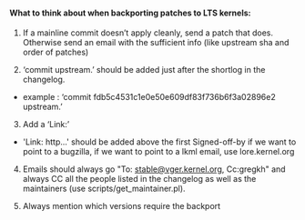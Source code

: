 #### What to think about when backporting patches to LTS kernels:

1. If a mainline commit doesn’t apply cleanly, send a patch that does.
   Otherwise send an email with the sufficient info (like upstream sha
   and order of patches)

2. ‘commit <sha> upstream.’ should be added just after the shortlog in the changelog.
 * example : ‘commit fdb5c4531c1e0e50e609df83f736b6f3a02896e2 upstream.’ 

3. Add a ‘Link:’
 * 'Link: http...' should be added above the first Signed-off-by if we want
   to point to a bugzilla, if we want to point to a lkml email, use
   lore.kernel.org

4. Emails should always go "To: stable@vger.kernel.org, Cc:gregkh" and always
   CC all the people listed in the changelog as well as the maintainers (use
   scripts/get_maintainer.pl).

5. Always mention which versions require the backport
